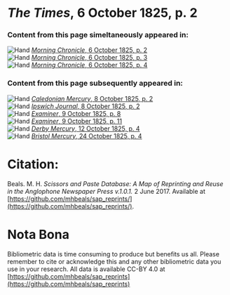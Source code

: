 # *The Times*, 6 October 1825, p. 2  
  
### Content from this page simeltaneously appeared in:  
![Hand](http://scissorsandpaste.net/wp-content/uploads/2017/06/smallhandpointer.png) [*Morning Chronicle*, 6 October 1825, p. 2](https://mhbeals.github.io/sap_html/Morning-Chronicle/Morning-Chronicle-6-October-1825-p-2)  
![Hand](http://scissorsandpaste.net/wp-content/uploads/2017/06/smallhandpointer.png) [*Morning Chronicle*, 6 October 1825, p. 3](https://mhbeals.github.io/sap_html/Morning-Chronicle/Morning-Chronicle-6-October-1825-p-3)  
![Hand](http://scissorsandpaste.net/wp-content/uploads/2017/06/smallhandpointer.png) [*Morning Chronicle*, 6 October 1825, p. 4](https://mhbeals.github.io/sap_html/Morning-Chronicle/Morning-Chronicle-6-October-1825-p-4)  
  
### Content from this page subsequently appeared in:  
![Hand](http://scissorsandpaste.net/wp-content/uploads/2017/06/smallhandpointer.png) [*Caledonian Mercury*, 8 October 1825, p. 2](https://mhbeals.github.io/sap_html/Caledonian-Mercury/Caledonian-Mercury-8-October-1825-p-2)  
![Hand](http://scissorsandpaste.net/wp-content/uploads/2017/06/smallhandpointer.png) [*Ipswich Journal*, 8 October 1825, p. 2](https://mhbeals.github.io/sap_html/Ipswich-Journal/Ipswich-Journal-8-October-1825-p-2)  
![Hand](http://scissorsandpaste.net/wp-content/uploads/2017/06/smallhandpointer.png) [*Examiner*, 9 October 1825, p. 8](https://mhbeals.github.io/sap_html/Examiner/Examiner-9-October-1825-p-8)  
![Hand](http://scissorsandpaste.net/wp-content/uploads/2017/06/smallhandpointer.png) [*Examiner*, 9 October 1825, p. 11](https://mhbeals.github.io/sap_html/Examiner/Examiner-9-October-1825-p-11)  
![Hand](http://scissorsandpaste.net/wp-content/uploads/2017/06/smallhandpointer.png) [*Derby Mercury*, 12 October 1825, p. 4](https://mhbeals.github.io/sap_html/Derby-Mercury/Derby-Mercury-12-October-1825-p-4)  
![Hand](http://scissorsandpaste.net/wp-content/uploads/2017/06/smallhandpointer.png) [*Bristol Mercury*, 24 October 1825, p. 4](https://mhbeals.github.io/sap_html/Bristol-Mercury/Bristol-Mercury-24-October-1825-p-4)  


# Citation: 

Beals. M. H. *Scissors and Paste Database: A Map of Reprinting and Reuse in the Anglophone Newspaper Press v.1.0.1.* 2 June 2017. Available at [https://github.com/mhbeals/sap_reprints/](https://github.com/mhbeals/sap_reprints/). 

# Nota Bona

Bibliometric data is time consuming to produce but benefits us all. Please remember to cite or acknowledge this and any other bibliometric data you use in your research. All data is available CC-BY 4.0 at [https://github.com/mhbeals/sap_reprints](https://github.com/mhbeals/sap_reprints)